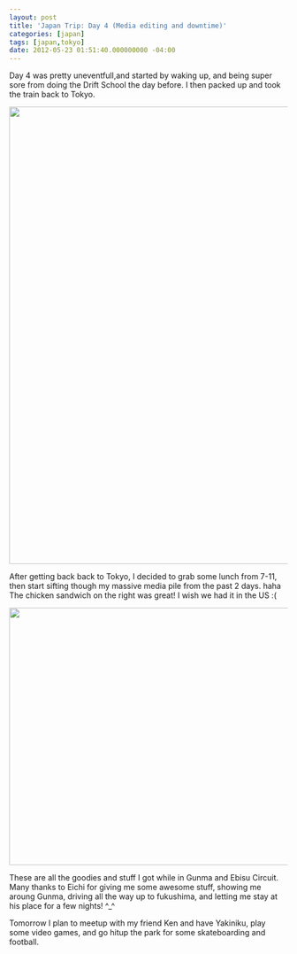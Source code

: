 ```yaml
---
layout: post
title: 'Japan Trip: Day 4 (Media editing and downtime)'
categories: [japan]
tags: [japan,tokyo]
date: 2012-05-23 01:51:40.000000000 -04:00
---
```

Day 4 was pretty uneventfull,and started by waking up, and being super sore from doing the Drift School the day before. I then packed up and took the train back to Tokyo.

<a href="http://domofactor.com/wp-content/uploads/2012/05/IMG_0249.jpg"><img class="alignnone size-large wp-image-7408" title="IMG_0249" src="http://domofactor.com/wp-content/uploads/2012/05/IMG_0249-e1337777125927.jpg" alt="" width="620" height="826" /></a>

After getting back back to Tokyo, I decided to grab some lunch from 7-11, then start sifting though my massive media pile from the past 2 days. haha The chicken sandwich on the right was great! I wish we had it in the US :(

<a href="http://domofactor.com/wp-content/uploads/2012/05/IMG_0250.jpg"><img class="alignnone size-large wp-image-7409" title="IMG_0250" src="http://domofactor.com/wp-content/uploads/2012/05/IMG_0250.jpg" alt="" width="620" height="465" /></a>

These are all the goodies and stuff I got while in Gunma and Ebisu Circuit. Many thanks to Eichi for giving me some awesome stuff, showing me aroung Gunma, driving all the way up to fukushima, and letting me stay at his place for a few nights! ^_^

Tomorrow I plan to meetup with my friend Ken and have Yakiniku, play some video games, and go hitup the park for some skateboarding and football.

&nbsp;

&nbsp;
